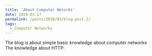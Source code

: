 ```yaml
---
title: 'About Computer Netorks'
date: 2020-03-17
permalink: /posts/2020/03/blog-post-2/
tags:
  - Computer Networks
---
```


The blog is about simple basic knowledge about computer networks\
The knowledge about HTTP:
